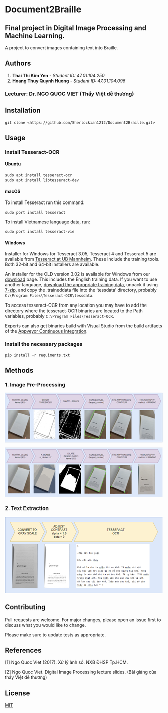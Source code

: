 # Document2Braille
## Final project in Digital Image Processing and Machine Learning.
A project to convert images containing text into Braille. 

## Authors

1. **Thai Thi Kim Yen** - *Student ID: 47.01.104.250*
2. **Hoang Thuy Quynh Huong** - *Student ID: 47.01.104.096*

### Lecturer: Dr. NGO QUOC VIET (Thầy Việt dễ thương)

## Installation
```
git clone <https://github.com/Sherlockian1212/Document2Braille.git>
```

## Usage

### Install Tesseract-OCR

#### Ubuntu
```commandline
sudo apt install tesseract-ocr
sudo apt install libtesseract-dev
```
#### macOS
To install Tesseract run this command:
```commandline
sudo port install tesseract
```
To install Vietnamese language data, run:
```commandline
sudo port install tesseract-vie
```

#### Windows
Installer for Windows for Tesseract 3.05, Tesseract 4 and Tesseract 5 are available from [Tesseract at UB Mannheim](https://github.com/UB-Mannheim/tesseract/wiki). These include the training tools. Both 32-bit and 64-bit installers are available.

An installer for the OLD version 3.02 is available for Windows from our [download](https://tesseract-ocr.github.io/tessdoc/Downloads.html) page. This includes the English training data. If you want to use another language, [download the appropriate training data](https://tesseract-ocr.github.io/tessdoc/Data-Files.html), unpack it using [7-zip](http://www.7-zip.org/), and copy the .traineddata file into the ‘tessdata’ directory, probably `C:\Program Files\Tesseract-OCR\tessdata`.

To access tesseract-OCR from any location you may have to add the directory where the tesseract-OCR binaries are located to the Path variables, probably `C:\Program Files\Tesseract-OCR`.

Experts can also get binaries build with Visual Studio from the build artifacts of the [Appveyor Continuous Integration](https://ci.appveyor.com/project/zdenop/tesseract/history).

### Install the necessary packages

```
pip install -r requiments.txt
```

## Methods
### 1. Image Pre-Processing

![Edge Detection](resources/EdgeDetection/EdgeDetection.png)

![K-means](resources/K-means/K-means.png)

### 2. Text Extraction

![Tesseract-OCR](resources/Tesseract/Tesseract_OCR.png)

## Contributing

Pull requests are welcome. For major changes, please open an issue first
to discuss what you would like to change.

Please make sure to update tests as appropriate.

## References
[1] Ngo Quoc Viet (2017). Xử lý ảnh số. NXB ĐHSP Tp.HCM.

[2] Ngo Quoc Viet. Digital Image Processing lecture slides. (Bài giảng của thầy Việt dễ thương)

## License

[MIT](https://choosealicense.com/licenses/mit/)